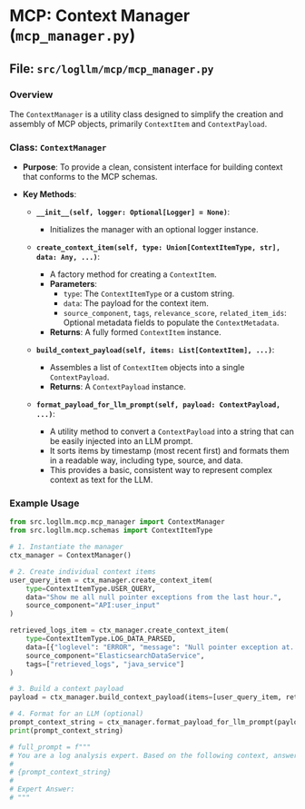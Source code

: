 # MCP: Context Manager (`mcp_manager.py`)

## File: `src/logllm/mcp/mcp_manager.py`

### Overview

The `ContextManager` is a utility class designed to simplify the creation and assembly of MCP objects, primarily `ContextItem` and `ContextPayload`.

### Class: `ContextManager`

- **Purpose**: To provide a clean, consistent interface for building context that conforms to the MCP schemas.

- **Key Methods**:

  - **`__init__(self, logger: Optional[Logger] = None)`**:

    - Initializes the manager with an optional logger instance.

  - **`create_context_item(self, type: Union[ContextItemType, str], data: Any, ...)`**:

    - A factory method for creating a `ContextItem`.
    - **Parameters**:
      - `type`: The `ContextItemType` or a custom string.
      - `data`: The payload for the context item.
      - `source_component`, `tags`, `relevance_score`, `related_item_ids`: Optional metadata fields to populate the `ContextMetadata`.
    - **Returns**: A fully formed `ContextItem` instance.

  - **`build_context_payload(self, items: List[ContextItem], ...)`**:

    - Assembles a list of `ContextItem` objects into a single `ContextPayload`.
    - **Returns**: A `ContextPayload` instance.

  - **`format_payload_for_llm_prompt(self, payload: ContextPayload, ...)`**:
    - A utility method to convert a `ContextPayload` into a string that can be easily injected into an LLM prompt.
    - It sorts items by timestamp (most recent first) and formats them in a readable way, including type, source, and data.
    - This provides a basic, consistent way to represent complex context as text for the LLM.

### Example Usage

```python
from src.logllm.mcp.mcp_manager import ContextManager
from src.logllm.mcp.schemas import ContextItemType

# 1. Instantiate the manager
ctx_manager = ContextManager()

# 2. Create individual context items
user_query_item = ctx_manager.create_context_item(
    type=ContextItemType.USER_QUERY,
    data="Show me all null pointer exceptions from the last hour.",
    source_component="API:user_input"
)

retrieved_logs_item = ctx_manager.create_context_item(
    type=ContextItemType.LOG_DATA_PARSED,
    data=[{"loglevel": "ERROR", "message": "Null pointer exception at..."}, ...],
    source_component="ElasticsearchDataService",
    tags=["retrieved_logs", "java_service"]
)

# 3. Build a context payload
payload = ctx_manager.build_context_payload(items=[user_query_item, retrieved_logs_item])

# 4. Format for an LLM (optional)
prompt_context_string = ctx_manager.format_payload_for_llm_prompt(payload)
print(prompt_context_string)

# full_prompt = f"""
# You are a log analysis expert. Based on the following context, answer the user's query.
#
# {prompt_context_string}
#
# Expert Answer:
# """
```

